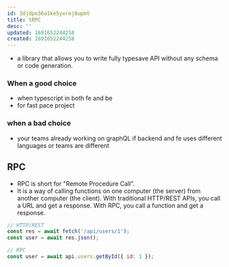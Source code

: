 ```yaml
---
id: 3djdpe36a1ke5yxrej8upmt
title: tRPC
desc: ''
updated: 1691652244258
created: 1691652244258
---
```

- a library that allows you to write fully typesave API without any schema or code generation.

### When a good choice
- when typescript in both fe and be
- for fast pace project

### when a bad choice
- your teams already working on graphQL
if backend and fe uses different languages or teams are different

## RPC
- RPC is short for "Remote Procedure Call".
- It is a way of calling functions on one computer (the server) from another computer (the client). With traditional HTTP/REST APIs, you call a URL and get a response. With RPC, you call a function and get a response.

```js
// HTTP/REST
const res = await fetch('/api/users/1');
const user = await res.json();

// RPC
const user = await api.users.getById({ id: 1 });
```